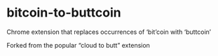 bitcoin-to-buttcoin
=============

Chrome extension that replaces occurrences of ‘bit’coin with ‘buttcoin’




Forked from the popular “cloud to butt” extension